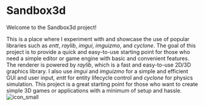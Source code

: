 # Sandbox3d
Welcome to the Sandbox3d project! 

This is a place where I experiment with and showcase the use of popular libraries such as *entt*, *raylib*, *imgui*, *imguizmo*, and *cyclone*. The goal of this project is to provide a quick and easy-to-use starting point for those who need a simple editor or game engine with basic and convenient features. The renderer is powered by *raylib*, which is a fast and easy-to-use 2D/3D graphics library. I also use *imgui* and *imguizmo* for a simple and efficient GUI and user input, *entt* for entity lifecycle control and *cyclone* for physics simulation. This project is a great starting point for those who want to create simple 3D games or applications with a minimum of setup and hassle.
![icon_small](https://user-images.githubusercontent.com/56446223/210096847-186a75c7-f668-4258-8f7b-3e2fb06d8aaf.png)
